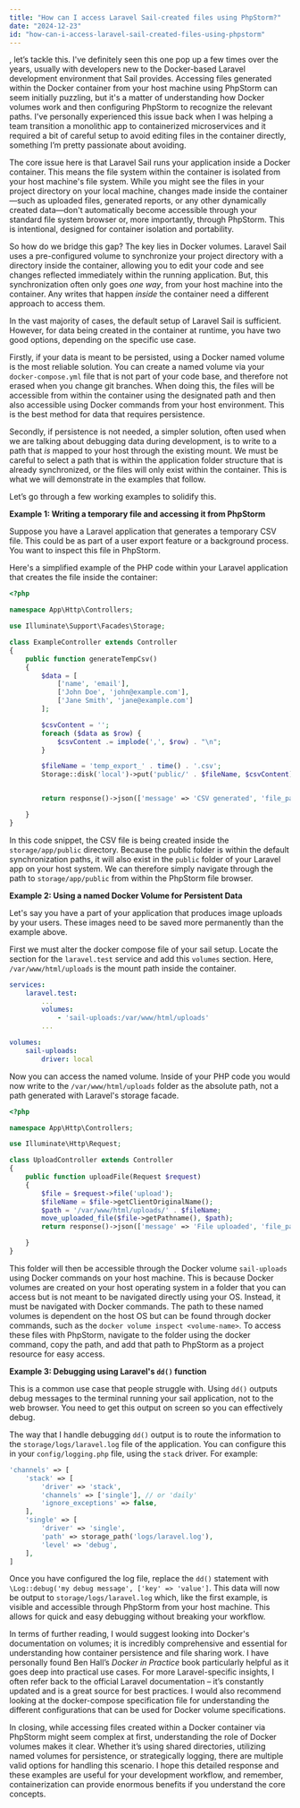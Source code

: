 ```yaml
---
title: "How can I access Laravel Sail-created files using PhpStorm?"
date: "2024-12-23"
id: "how-can-i-access-laravel-sail-created-files-using-phpstorm"
---
```


, let’s tackle this. I've definitely seen this one pop up a few times over the years, usually with developers new to the Docker-based Laravel development environment that Sail provides. Accessing files generated within the Docker container from your host machine using PhpStorm can seem initially puzzling, but it's a matter of understanding how Docker volumes work and then configuring PhpStorm to recognize the relevant paths. I've personally experienced this issue back when I was helping a team transition a monolithic app to containerized microservices and it required a bit of careful setup to avoid editing files in the container directly, something I’m pretty passionate about avoiding.

The core issue here is that Laravel Sail runs your application inside a Docker container. This means the file system within the container is isolated from your host machine's file system. While you might see the files in your project directory on your local machine, changes made inside the container—such as uploaded files, generated reports, or any other dynamically created data—don't automatically become accessible through your standard file system browser or, more importantly, through PhpStorm. This is intentional, designed for container isolation and portability.

So how do we bridge this gap? The key lies in Docker volumes. Laravel Sail uses a pre-configured volume to synchronize your project directory with a directory inside the container, allowing you to edit your code and see changes reflected immediately within the running application. But, this synchronization often only goes *one way*, from your host machine into the container. Any writes that happen *inside* the container need a different approach to access them.

In the vast majority of cases, the default setup of Laravel Sail is sufficient. However, for data being created in the container at runtime, you have two good options, depending on the specific use case.

Firstly, if your data is meant to be persisted, using a Docker named volume is the most reliable solution. You can create a named volume via your `docker-compose.yml` file that is not part of your code base, and therefore not erased when you change git branches. When doing this, the files will be accessible from within the container using the designated path and then also accessible using Docker commands from your host environment. This is the best method for data that requires persistence.

Secondly, if persistence is not needed, a simpler solution, often used when we are talking about debugging data during development, is to write to a path that *is* mapped to your host through the existing mount. We must be careful to select a path that is within the application folder structure that is already synchronized, or the files will only exist within the container. This is what we will demonstrate in the examples that follow.

Let’s go through a few working examples to solidify this.

**Example 1: Writing a temporary file and accessing it from PhpStorm**

Suppose you have a Laravel application that generates a temporary CSV file. This could be as part of a user export feature or a background process. You want to inspect this file in PhpStorm.

Here's a simplified example of the PHP code within your Laravel application that creates the file inside the container:

```php
<?php

namespace App\Http\Controllers;

use Illuminate\Support\Facades\Storage;

class ExampleController extends Controller
{
    public function generateTempCsv()
    {
        $data = [
            ['name', 'email'],
            ['John Doe', 'john@example.com'],
            ['Jane Smith', 'jane@example.com']
        ];

        $csvContent = '';
        foreach ($data as $row) {
            $csvContent .= implode(',', $row) . "\n";
        }

        $fileName = 'temp_export_' . time() . '.csv';
        Storage::disk('local')->put('public/' . $fileName, $csvContent);


        return response()->json(['message' => 'CSV generated', 'file_path' => Storage::disk('local')->url('public/' . $fileName)]);

    }
}
```

In this code snippet, the CSV file is being created inside the `storage/app/public` directory. Because the public folder is within the default synchronization paths, it will also exist in the `public` folder of your Laravel app on your host system. We can therefore simply navigate through the path to `storage/app/public` from within the PhpStorm file browser.

**Example 2: Using a named Docker Volume for Persistent Data**

Let's say you have a part of your application that produces image uploads by your users. These images need to be saved more permanently than the example above.

First we must alter the docker compose file of your sail setup. Locate the section for the `laravel.test` service and add this `volumes` section. Here, `/var/www/html/uploads` is the mount path inside the container.

```yaml
services:
    laravel.test:
        ...
        volumes:
            - 'sail-uploads:/var/www/html/uploads'
        ...

volumes:
    sail-uploads:
        driver: local
```
Now you can access the named volume. Inside of your PHP code you would now write to the `/var/www/html/uploads` folder as the absolute path, not a path generated with Laravel's storage facade.

```php
<?php

namespace App\Http\Controllers;

use Illuminate\Http\Request;

class UploadController extends Controller
{
    public function uploadFile(Request $request)
    {
        $file = $request->file('upload');
        $fileName = $file->getClientOriginalName();
        $path = '/var/www/html/uploads/' . $fileName;
        move_uploaded_file($file->getPathname(), $path);
        return response()->json(['message' => 'File uploaded', 'file_path' => $path]);

    }
}
```

This folder will then be accessible through the Docker volume `sail-uploads` using Docker commands on your host machine. This is because Docker volumes are created on your host operating system in a folder that you can access but is not meant to be navigated directly using your OS. Instead, it must be navigated with Docker commands. The path to these named volumes is dependent on the host OS but can be found through docker commands, such as the `docker volume inspect <volume-name>`. To access these files with PhpStorm, navigate to the folder using the docker command, copy the path, and add that path to PhpStorm as a project resource for easy access.

**Example 3: Debugging using Laravel's `dd()` function**

This is a common use case that people struggle with. Using `dd()` outputs debug messages to the terminal running your sail application, not to the web browser. You need to get this output on screen so you can effectively debug.

The way that I handle debugging `dd()` output is to route the information to the `storage/logs/laravel.log` file of the application. You can configure this in your `config/logging.php` file, using the `stack` driver. For example:

```php
'channels' => [
    'stack' => [
        'driver' => 'stack',
        'channels' => ['single'], // or 'daily'
        'ignore_exceptions' => false,
    ],
    'single' => [
        'driver' => 'single',
        'path' => storage_path('logs/laravel.log'),
        'level' => 'debug',
    ],
]
```

Once you have configured the log file, replace the `dd()` statement with `\Log::debug('my debug message', ['key' => 'value']`. This data will now be output to `storage/logs/laravel.log` which, like the first example, is visible and accessible through PhpStorm from your host machine. This allows for quick and easy debugging without breaking your workflow.

In terms of further reading, I would suggest looking into Docker's documentation on volumes; it is incredibly comprehensive and essential for understanding how container persistence and file sharing work. I have personally found Ben Hall’s *Docker in Practice* book particularly helpful as it goes deep into practical use cases. For more Laravel-specific insights, I often refer back to the official Laravel documentation – it’s constantly updated and is a great source for best practices. I would also recommend looking at the docker-compose specification file for understanding the different configurations that can be used for Docker volume specifications.

In closing, while accessing files created within a Docker container via PhpStorm might seem complex at first, understanding the role of Docker volumes makes it clear. Whether it’s using shared directories, utilizing named volumes for persistence, or strategically logging, there are multiple valid options for handling this scenario. I hope this detailed response and these examples are useful for your development workflow, and remember, containerization can provide enormous benefits if you understand the core concepts.
